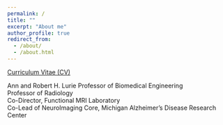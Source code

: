 ```yaml
---
permalink: /
title: ""
excerpt: "About me"
author_profile: true
redirect_from: 
  - /about/
  - /about.html
---
```


[Curriculum Vitae (CV)](https://dnollmi.github.io/files/noll_cv_23.pdf)

Ann and Robert H. Lurie Professor of Biomedical Engineering  
Professor of Radiology  
Co-Director, Functional MRI Laboratory  
Co-Lead of NeuroImaging Core, Michigan Alzheimer’s Disease Research Center

